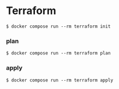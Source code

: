 # Terraform

```
$ docker compose run --rm terraform init
```

### plan
```
$ docker compose run --rm terraform plan
```

### apply
```
$ docker compose run --rm terraform apply
```